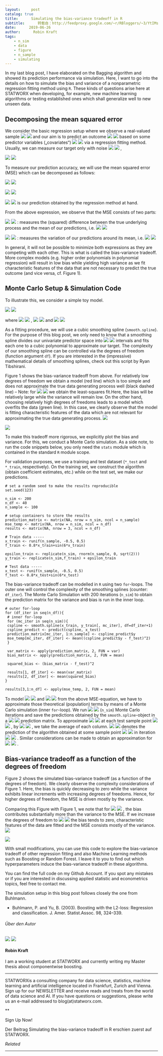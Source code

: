 ```yaml
---
layout:     post
catalog: true
title:      Simulating the bias-variance tradeoff in R
subtitle:      转载自：http://feedproxy.google.com/~r/RBloggers/~3/YtIMsDL01f0/
date:      2019-06-26
author:      Robin Kraft
tags:
    - n_sim
    - data
    - figure
    - n_sample
    - simulating
---
```


In my last blog post, I have elaborated on the Bagging algorithm and showed its prediction performance via simulation. Here, I want to go into the details on how to simulate the bias and variance of a nonparametric regression fitting method using `R`. These kinds of questions arise here at STATWORX when developing, for example, new machine learning algorithms or testing established ones which shall generalize well to new unseen data.

## Decomposing the mean squared error

We consider the basic regression setup where we observe a real-valued sample ![](https://i1.wp.com/www.statworx.com/wp-content/ql-cache/quicklatex.com-e67ee8612b8290448500f6f9eeb2d7a0_l3.png?resize=97%2C18&is-pending-load=1#038;ssl=1)
![](https://i1.wp.com/www.statworx.com/wp-content/ql-cache/quicklatex.com-e67ee8612b8290448500f6f9eeb2d7a0_l3.png?resize=97%2C18&ssl=1)
 and our aim is to predict an outcome ![](https://i2.wp.com/www.statworx.com/wp-content/ql-cache/quicklatex.com-5544a41a8ef848c514ca7413bbf0c961_l3.png?resize=89%2C16&is-pending-load=1#038;ssl=1)
![](https://i2.wp.com/www.statworx.com/wp-content/ql-cache/quicklatex.com-5544a41a8ef848c514ca7413bbf0c961_l3.png?resize=89%2C16&ssl=1)
 based on some predictor variables („covariates“) ![](https://i1.wp.com/www.statworx.com/wp-content/ql-cache/quicklatex.com-c8700e0258243116de0d4f288e2e3b44_l3.png?resize=15%2C11&is-pending-load=1#038;ssl=1)
![](https://i1.wp.com/www.statworx.com/wp-content/ql-cache/quicklatex.com-c8700e0258243116de0d4f288e2e3b44_l3.png?resize=15%2C11&ssl=1)
 via a regression fitting method. Usually, we can measure our target only with noise ![](https://i0.wp.com/www.statworx.com/wp-content/ql-cache/quicklatex.com-f0aa232b2f53bc9466aa901bd42d2ed6_l3.png?resize=12%2C11&is-pending-load=1#038;ssl=1)
![](https://i0.wp.com/www.statworx.com/wp-content/ql-cache/quicklatex.com-f0aa232b2f53bc9466aa901bd42d2ed6_l3.png?resize=12%2C11&ssl=1)
,

![](https://i2.wp.com/www.statworx.com/wp-content/ql-cache/quicklatex.com-180b1af34bf9bbeb3faefe1f2c340438_l3.png?resize=231%2C18&is-pending-load=1#038;ssl=1)
![](https://i2.wp.com/www.statworx.com/wp-content/ql-cache/quicklatex.com-180b1af34bf9bbeb3faefe1f2c340438_l3.png?resize=231%2C18&ssl=1)


To measure our prediction accuracy, we will use the mean squared error (MSE) which can be decomposed as follows:

![](https://i2.wp.com/www.statworx.com/wp-content/ql-cache/quicklatex.com-b519fdbfe88d3338f5830d843bcd5d28_l3.png?resize=450%2C24&is-pending-load=1#038;ssl=1)
![](https://i2.wp.com/www.statworx.com/wp-content/ql-cache/quicklatex.com-b519fdbfe88d3338f5830d843bcd5d28_l3.png?resize=450%2C24&ssl=1)


![](https://i2.wp.com/www.statworx.com/wp-content/ql-cache/quicklatex.com-601b2737015729b3dac6e1e70f1ddcec_l3.png?resize=210%2C17&is-pending-load=1#038;ssl=1)
![](https://i2.wp.com/www.statworx.com/wp-content/ql-cache/quicklatex.com-601b2737015729b3dac6e1e70f1ddcec_l3.png?resize=210%2C17&ssl=1)


![](https://i2.wp.com/www.statworx.com/wp-content/ql-cache/quicklatex.com-05208067dd0e54e5279f93d8863837c5_l3.png?resize=39%2C22&is-pending-load=1#038;ssl=1)
![](https://i2.wp.com/www.statworx.com/wp-content/ql-cache/quicklatex.com-05208067dd0e54e5279f93d8863837c5_l3.png?resize=39%2C22&ssl=1)
 is our prediction obtained by the regression method at hand.

From the above expression, we observe that the MSE consists of two parts:

![](https://i1.wp.com/www.statworx.com/wp-content/ql-cache/quicklatex.com-bb7ac666ee5c87caa2290464d5c91d85_l3.png?resize=44%2C15&is-pending-load=1#038;ssl=1)
![](https://i1.wp.com/www.statworx.com/wp-content/ql-cache/quicklatex.com-bb7ac666ee5c87caa2290464d5c91d85_l3.png?resize=44%2C15&ssl=1)
: measures the (squared) difference between the true underlying process and the mean of our predictions, i.e. ![](https://i0.wp.com/www.statworx.com/wp-content/ql-cache/quicklatex.com-85b1393377bae37e5c7d56b3cb2094e8_l3.png?resize=149%2C23&is-pending-load=1#038;ssl=1)
![](https://i0.wp.com/www.statworx.com/wp-content/ql-cache/quicklatex.com-85b1393377bae37e5c7d56b3cb2094e8_l3.png?resize=149%2C23&ssl=1)

![](https://i0.wp.com/www.statworx.com/wp-content/ql-cache/quicklatex.com-958f54392550e438ff49da8ceb2fafbd_l3.png?resize=74%2C12&is-pending-load=1#038;ssl=1)
![](https://i0.wp.com/www.statworx.com/wp-content/ql-cache/quicklatex.com-958f54392550e438ff49da8ceb2fafbd_l3.png?resize=74%2C12&ssl=1)
: measures the variation of our predictions around its mean, i.e. ![](https://i0.wp.com/www.statworx.com/wp-content/ql-cache/quicklatex.com-877078542b3c7285d9269984bb94b09d_l3.png?resize=90%2C22&is-pending-load=1#038;ssl=1)
![](https://i0.wp.com/www.statworx.com/wp-content/ql-cache/quicklatex.com-877078542b3c7285d9269984bb94b09d_l3.png?resize=90%2C22&ssl=1)


In general, it will not be possible to minimize both expressions as they are competing with each other. This is what is called the bias-variance tradeoff. More complex models (e.g. higher order polynomials in polynomial regression) will result in low bias while yielding high variance as we fit characteristic features of the data that are not necessary to predict the true outcome (and vice versa, cf. Figure 1).

## Monte Carlo Setup & Simulation Code

To illustrate this, we consider a simple toy model.

![](https://i2.wp.com/www.statworx.com/wp-content/ql-cache/quicklatex.com-f04b5b71291cc3584a826be2fa893337_l3.png?resize=310%2C18&is-pending-load=1#038;ssl=1)
![](https://i2.wp.com/www.statworx.com/wp-content/ql-cache/quicklatex.com-f04b5b71291cc3584a826be2fa893337_l3.png?resize=310%2C18&ssl=1)


where ![](https://i2.wp.com/www.statworx.com/wp-content/ql-cache/quicklatex.com-e74f0d674ba4baa42227623eedbe4508_l3.png?resize=61%2C13&is-pending-load=1#038;ssl=1)
![](https://i2.wp.com/www.statworx.com/wp-content/ql-cache/quicklatex.com-e74f0d674ba4baa42227623eedbe4508_l3.png?resize=61%2C13&ssl=1)
, ![](https://i2.wp.com/www.statworx.com/wp-content/ql-cache/quicklatex.com-8e56576aae46a4fcbc9367b571693e60_l3.png?resize=102%2C19&is-pending-load=1#038;ssl=1)
![](https://i2.wp.com/www.statworx.com/wp-content/ql-cache/quicklatex.com-8e56576aae46a4fcbc9367b571693e60_l3.png?resize=102%2C19&ssl=1)
 and ![](https://i2.wp.com/www.statworx.com/wp-content/ql-cache/quicklatex.com-3b99fb75a90f39ba22fcf40c705f9868_l3.png?resize=97%2C18&is-pending-load=1#038;ssl=1)
![](https://i2.wp.com/www.statworx.com/wp-content/ql-cache/quicklatex.com-3b99fb75a90f39ba22fcf40c705f9868_l3.png?resize=97%2C18&ssl=1)


As a fitting procedure, we will use a cubic smoothing spline (`smooth.spline`). For the purpose of this blog post, we only need to know that a smoothing spline divides our univariate predictor space into ![](https://i2.wp.com/www.statworx.com/wp-content/ql-cache/quicklatex.com-d72f4e3699652cfc70b8880515893d7c_l3.png?resize=40%2C14&is-pending-load=1#038;ssl=1)
![](https://i2.wp.com/www.statworx.com/wp-content/ql-cache/quicklatex.com-d72f4e3699652cfc70b8880515893d7c_l3.png?resize=40%2C14&ssl=1)
 intervals and fits each one to a cubic polynomial to approximate our target. The complexity of our smoothing spline can be controlled via the degrees of freedom (function argument `df`). If you are interested in the (impressive) mathematical details of smoothing splines, check out this script by Ryan Tibshirani.

Figure 1 shows the bias-variance tradeoff from above. For relatively low degrees of freedom we obtain a model (red line) which is too simple and does not approximate the true data generating process well (black dashed line) – Note: for ![](https://i2.wp.com/www.statworx.com/wp-content/ql-cache/quicklatex.com-f41d5664f21d0858c6402e34e187a9e2_l3.png?resize=57%2C17&is-pending-load=1#038;ssl=1)
![](https://i2.wp.com/www.statworx.com/wp-content/ql-cache/quicklatex.com-f41d5664f21d0858c6402e34e187a9e2_l3.png?resize=57%2C17&ssl=1)
 we obtain the least-squares fit.Here, the bias will be relatively large while the variance will remain low. On the other hand, choosing relatively high degrees of freedoms leads to a model which overfits the data (green line). In this case, we clearly observe that the model is fitting characteristic features of the data which are not relevant for approximating the true data generating process.
![](https://i2.wp.com/www.statworx.com/wp-content/uploads/spline-df-variation-1024x819.png?resize=456%2C365&is-pending-load=1#038;ssl=1)

![](https://i2.wp.com/www.statworx.com/wp-content/uploads/spline-df-variation-1024x819.png?resize=456%2C365&ssl=1)


To make this tradeoff more rigorous, we explicitly plot the bias and variance. For this, we conduct a Monte Carlo simulation. As a side note, to run the code snippets below, you only need the `stats` module which is contained in the standard `R` module scope.

For validation purposes, we use a training and test dataset (`*_test` and `*_train`, respectively). On the training set, we construct the algorithm (obtain coefficient estimates, etc.) while on the test set, we make our predictions.

```
# set a random seed to make the results reproducible
set.seed(123)

n_sim <- 200
n_df <- 40
n_sample <- 100

# setup containers to store the results
prediction_matrix <- matrix(NA, nrow = n_sim, ncol = n_sample)
mse_temp <- matrix(NA, nrow = n_sim, ncol = n_df)
results <- matrix(NA, nrow = 3, ncol = n_df)

# Train data -----
x_train <- runif(n_sample, -0.5, 0.5)
f_train <- 0.8*x_train+sin(6*x_train)

epsilon_train <- replicate(n_sim, rnorm(n_sample, 0, sqrt(2)))
y_train <- replicate(n_sim,f_train) + epsilon_train

# Test data -----
x_test <- runif(n_sample, -0.5, 0.5)
f_test <- 0.8*x_test+sin(6*x_test)
```

The bias-variance tradeoff can be modelled in `R` using two `for`-loops. The outer one will control the complexity of the smoothing splines (counter: `df_iter`). The Monte Carlo Simulation with 200 iterations (`n_sim`) to obtain the prediction matrix for the variance and bias is run in the inner loop. 

```
# outer for-loop
for (df_iter in seq(n_df)){
 # inner for-loop
 for (mc_iter in seq(n_sim)){
 cspline <- smooth.spline(x_train, y_train[, mc_iter], df=df_iter+1)
 cspline_predict <- predict(cspline, x_test)
 prediction_matrix[mc_iter, 1:n_sample] <- cspline_predict$y 
 mse_temp[mc_iter, df_iter] <- mean((cspline_predict$y - f_test)^2)
 }

 var_matrix <- apply(prediction_matrix, 2, FUN = var)
 bias_matrix <- apply(prediction_matrix, 2, FUN = mean)

 squared_bias <- (bias_matrix - f_test)^2

 results[1, df_iter] <- mean(var_matrix)
 results[2, df_iter] <- mean(squared_bias)
}

results[3,1:n_df] <- apply(mse_temp, 2, FUN = mean)
```

To model ![](https://i1.wp.com/www.statworx.com/wp-content/ql-cache/quicklatex.com-cb6cc86a9c919ab798aef2582516002d_l3.png?resize=32%2C18&is-pending-load=1#038;ssl=1)
![](https://i1.wp.com/www.statworx.com/wp-content/ql-cache/quicklatex.com-cb6cc86a9c919ab798aef2582516002d_l3.png?resize=32%2C18&ssl=1)
 and ![](https://i1.wp.com/www.statworx.com/wp-content/ql-cache/quicklatex.com-9f302cffb9c30b1eaf5918257f498e5c_l3.png?resize=50%2C18&is-pending-load=1#038;ssl=1)
![](https://i1.wp.com/www.statworx.com/wp-content/ql-cache/quicklatex.com-9f302cffb9c30b1eaf5918257f498e5c_l3.png?resize=50%2C18&ssl=1)
 from the above MSE-equation, we have to approximate those theoretical (population) terms by means of a Monte Carlo simulation (inner `for`-loop). We run ![](https://i2.wp.com/www.statworx.com/wp-content/ql-cache/quicklatex.com-63cdec10a9d374929fb4d720b572a32f_l3.png?resize=56%2C13&is-pending-load=1#038;ssl=1)
![](https://i2.wp.com/www.statworx.com/wp-content/ql-cache/quicklatex.com-63cdec10a9d374929fb4d720b572a32f_l3.png?resize=56%2C13&ssl=1)
 (`n_sim`) Monte Carlo iterations and save the predictions obtained by the `smooth.spline`-object in a ![](https://i2.wp.com/www.statworx.com/wp-content/ql-cache/quicklatex.com-ed49b0e4351d1cc5cb4f8a4604d00714_l3.png?resize=59%2C18&is-pending-load=1#038;ssl=1)
![](https://i2.wp.com/www.statworx.com/wp-content/ql-cache/quicklatex.com-ed49b0e4351d1cc5cb4f8a4604d00714_l3.png?resize=59%2C18&ssl=1)
 prediction matrix. To approximate ![](https://i1.wp.com/www.statworx.com/wp-content/ql-cache/quicklatex.com-632c6742b431b982ffb59f22fd06d86c_l3.png?resize=67%2C22&is-pending-load=1#038;ssl=1)
![](https://i1.wp.com/www.statworx.com/wp-content/ql-cache/quicklatex.com-632c6742b431b982ffb59f22fd06d86c_l3.png?resize=67%2C22&ssl=1)
 at each test sample point ![](https://i0.wp.com/www.statworx.com/wp-content/ql-cache/quicklatex.com-27952bf115c2161770961258b46704de_l3.png?resize=131%2C18&is-pending-load=1#038;ssl=1)
![](https://i0.wp.com/www.statworx.com/wp-content/ql-cache/quicklatex.com-27952bf115c2161770961258b46704de_l3.png?resize=131%2C18&ssl=1)
, by ![](https://i0.wp.com/www.statworx.com/wp-content/ql-cache/quicklatex.com-2fdef2ec6351197cdcd0b45f8dd23221_l3.png?resize=106%2C24&is-pending-load=1#038;ssl=1)
![](https://i0.wp.com/www.statworx.com/wp-content/ql-cache/quicklatex.com-2fdef2ec6351197cdcd0b45f8dd23221_l3.png?resize=106%2C24&ssl=1)
, we take the average of each column. ![](https://i0.wp.com/www.statworx.com/wp-content/ql-cache/quicklatex.com-0970311315c13e4185ae418568817129_l3.png?resize=44%2C22&is-pending-load=1#038;ssl=1)
![](https://i0.wp.com/www.statworx.com/wp-content/ql-cache/quicklatex.com-0970311315c13e4185ae418568817129_l3.png?resize=44%2C22&ssl=1)
 denotes the prediction of the algorithm obtained at some sample point ![](https://i1.wp.com/www.statworx.com/wp-content/ql-cache/quicklatex.com-c8700e0258243116de0d4f288e2e3b44_l3.png?resize=15%2C11&is-pending-load=1#038;ssl=1)
![](https://i1.wp.com/www.statworx.com/wp-content/ql-cache/quicklatex.com-c8700e0258243116de0d4f288e2e3b44_l3.png?resize=15%2C11&ssl=1)
 in iteration ![](https://i0.wp.com/www.statworx.com/wp-content/ql-cache/quicklatex.com-f56d50c26583f9a035ff6b4e3c0ca5c0_l3.png?resize=8%2C13&is-pending-load=1#038;ssl=1)
![](https://i0.wp.com/www.statworx.com/wp-content/ql-cache/quicklatex.com-f56d50c26583f9a035ff6b4e3c0ca5c0_l3.png?resize=8%2C13&ssl=1)
. Similar considerations can be made to obtain an approximation for ![](https://i1.wp.com/www.statworx.com/wp-content/ql-cache/quicklatex.com-30097ecfa45da8e1957a339262df2139_l3.png?resize=85%2C22&is-pending-load=1#038;ssl=1)
![](https://i1.wp.com/www.statworx.com/wp-content/ql-cache/quicklatex.com-30097ecfa45da8e1957a339262df2139_l3.png?resize=85%2C22&ssl=1)
.

## Bias-variance tradeoff as a function of the degrees of freedom

Figure 2 shows the simulated bias-variance tradeoff (as a function of the degrees of freedom). We clearly observe the complexity considerations of Figure 1. Here, the bias is quickly decreasing to zero while the variance exhibits linear increments with increasing degrees of freedoms. Hence, for higher degrees of freedom, the MSE is driven mostly by the variance.

Comparing this Figure with Figure 1, we note that for ![](https://i1.wp.com/www.statworx.com/wp-content/ql-cache/quicklatex.com-c335f6fa165ee78ba21c327d5ce6aaea_l3.png?resize=49%2C17&is-pending-load=1#038;ssl=1)
![](https://i1.wp.com/www.statworx.com/wp-content/ql-cache/quicklatex.com-c335f6fa165ee78ba21c327d5ce6aaea_l3.png?resize=49%2C17&ssl=1)
, the bias contributes substantially more than the variance to the MSE. If we increase the degrees of freedom to ![](https://i2.wp.com/www.statworx.com/wp-content/ql-cache/quicklatex.com-117974d5ebf7137ecf421e667fda366f_l3.png?resize=57%2C17&is-pending-load=1#038;ssl=1)
![](https://i2.wp.com/www.statworx.com/wp-content/ql-cache/quicklatex.com-117974d5ebf7137ecf421e667fda366f_l3.png?resize=57%2C17&ssl=1)
 the bias tends to zero, characteristic features of the data are fitted and the MSE consists mostly of the variance.
![](https://i2.wp.com/www.statworx.com/wp-content/uploads/bv-tradeoff-1024x819.png?resize=456%2C365&is-pending-load=1#038;ssl=1)

![](https://i2.wp.com/www.statworx.com/wp-content/uploads/bv-tradeoff-1024x819.png?resize=456%2C365&ssl=1)


With small modifications, you can use this code to explore the bias-variance tradeoff of other regression fitting and also Machine Learning methods such as Boosting or Random Forest. I leave it to you to find out which hyperparameters induce the bias-variance tradeoff in these algorithms.

You can find the full code on my Github Account. If you spot any mistakes or if you are interested in discussing applied statistic and econometrics topics, feel free to contact me.

The simulation setup in this blog post follows closely the one from Buhlmann.

- Buhlmann, P. and Yu, B. (2003). Boosting with the L2-loss: Regression and classification. J. Amer. Statist.Assoc. 98, 324–339.


###### Über den Autor

![](https://secure.gravatar.com/avatar/24186ff61b3f1f2fb9f4631631c6550c?s=180&d=mm&r=g&is-pending-load=1)
![](https://secure.gravatar.com/avatar/24186ff61b3f1f2fb9f4631631c6550c?s=180&d=mm&%23038;r=g)


#### Robin Kraft

I am a working student at STATWORX and currently writing my Master thesis about componentwise boosting.

---

STATWORXis a consulting company for data science, statistics, machine learning and artificial intelligence located in Frankfurt, Zurich and Vienna. Sign up for our NEWSLETTER and receive reads and treats from the world of data science and AI. If you have questions or suggestions, please write us an e-mail addressed to blog(at)statworx.com.  



 



**

 Sign Up Now! 


Der Beitrag Simulating the bias-variance tradeoff in R erschien zuerst auf STATWORX.


*Related*







---
